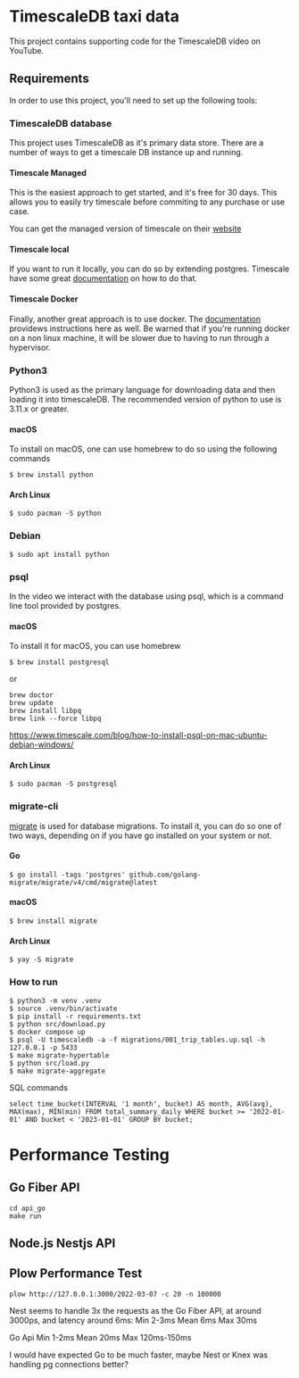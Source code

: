 # TimescaleDB taxi data

This project contains supporting code for the TimescaleDB video on YouTube.

## Requirements

In order to use this project, you'll need to set up the following tools:

### TimescaleDB database

This project uses TimescaleDB as it's primary data store. There are a number
of ways to get a timescale DB instance up and running.

#### Timescale Managed

This is the easiest approach to get started, and it's free for 30 days. This
allows you to easily try timescale before commiting to any purchase or use case.

You can get the managed version of timescale on their [website](https://www.timescale.com/?utm_source=dreams-of-code&utm_medium=youtube&utm_campaign=kol-q3-2023&utm_content=homepage)

#### Timescale local

If you want to run it locally, you can do so by extending postgres. Timescale
have some great [documentation](https://docs.timescale.com/self-hosted/latest/install/)
on how to do that.

#### Timescale Docker

Finally, another great approach is to use docker. The
[documentation](https://docs.timescale.com/self-hosted/latest/install/installation-docker/)
providews instructions here as well. Be warned that if you're running docker
on a non linux machine, it will be slower due to having to run through a
hypervisor.

### Python3

Python3 is used as the primary language for downloading data and then
loading it into timescaleDB. The recommended version of python to use is
3.11.x or greater.

#### macOS

To install on macOS, one can use homebrew to do so using the following commands

```
$ brew install python
```

#### Arch Linux

```
$ sudo pacman -S python
```

### Debian

```
$ sudo apt install python
```

### psql

In the video we interact with the database using psql, which is a command line
tool provided by postgres.

#### macOS

To install it for macOS, you can use homebrew

```
$ brew install postgresql
```

or 

```
brew doctor
brew update
brew install libpq
brew link --force libpq
```
https://www.timescale.com/blog/how-to-install-psql-on-mac-ubuntu-debian-windows/

#### Arch Linux

```
$ sudo pacman -S postgresql
```

### migrate-cli

[migrate](https://github.com/golang-migrate/migrate) is used for database migrations. To install it, you can do so one of two
ways, depending on if you have go installed on your system or not.

#### Go

```
$ go install -tags 'postgres' github.com/golang-migrate/migrate/v4/cmd/migrate@latest
```

#### macOS

```
$ brew install migrate
```

#### Arch Linux

```
$ yay -S migrate
```


### How to run

```
$ python3 -m venv .venv
$ source .venv/bin/activate
$ pip install -r requirements.txt
$ python src/download.py
$ docker compose up
$ psql -U timescaledb -a -f migrations/001_trip_tables.up.sql -h 127.0.0.1 -p 5433
$ make migrate-hypertable
$ python src/load.py
$ make migrate-aggregate
```

SQL commands
```
select time_bucket(INTERVAL '1 month', bucket) AS month, AVG(avg), MAX(max), MIN(min) FROM total_summary_daily WHERE bucket >= '2022-01-01' AND bucket < '2023-01-01' GROUP BY bucket;
```

# Performance Testing

## Go Fiber API
```
cd api_go
make run
```

## Node.js Nestjs API

## Plow Performance Test
`plow http://127.0.0.1:3000/2022-03-07 -c 20 -n 100000`

Nest seems to handle 3x the requests as the Go Fiber API, at around 3000ps, and latency around 6ms:
Min 2-3ms
Mean 6ms
Max 30ms

Go Api
Min 1-2ms
Mean 20ms
Max 120ms-150ms

I would have expected Go to be much faster, maybe Nest or Knex was handling pg connections better?
